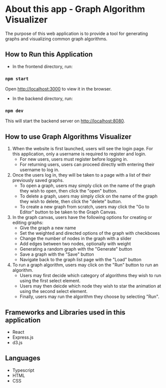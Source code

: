 # About this app - Graph Algorithm Visualizer

The purpose of this web application is to provide a tool for generating graphs and visualizing common graph algorithms. 

## How to Run this Application 
- In the frontend directory, run:

### `npm start`

Open [http://localhost:3000](http://localhost:3000) to view it in the browser.
- In the backend directory, run:

### `npm dev`

This will start the backend server on [http://localhost:8080](http://localhost:8080). 

## How to use Graph Algorithms Visualizer
1. When the website is first launched, users will see the login page. For this application, only a username is required to register and login. 
    - For new users, users must register before logging in. 
    - For returning users, users can proceed directly with entering their username to log in. 
2. Once the users log in, they will be taken to a page with a list of their previously saved graphs. 
    - To open a graph, users may simply click on the name of the graph they wish to open, then click the "open" button. 
    - To delete a graph, users may simply click on the name of the graph they wish to delete, then click the "delete" button. 
    - To create a new graph from scratch, users may click the "Go to Editor" button to be taken to the Graph Canvas. 
3. In the graph canvas, users have the following options for creating or editing graphs: 
    - Give the graph a new name
    - Set the weighted and directed options of the graph with checkboxes 
    - Change the number of nodes in the graph with a slider
    - Add edges between two nodes, optionally with weight 
    - Generating a random graph with the "Generate" button
    - Save a graph with the "Save" button
    - Navigate back to the graph list page with the "Load" button
4. To run a graph algorithm, users may click on the "Run" button to run an algorithm. 
    - Users may first decide which category of algorithms they wish to run using the first select element. 
    - Users may then deicde which node they wish to star the animation at using the second select element. 
    - Finally, users may run the algorithm they choose by selecting "Run". 

## Frameworks and Libraries used in this application 
- React 
- Express.js
- d3.js

## Languages
- Typescript 
- HTML 
- CSS 

<!-- # Getting Started with Create React App

This project was bootstrapped with [Create React App](https://github.com/facebook/create-react-app).

## Available Scripts

In the project directory, you can run:

### `npm start`

Runs the app in the development mode.\
Open [http://localhost:3000](http://localhost:3000) to view it in the browser.

The page will reload if you make edits.\
You will also see any lint errors in the console.

### `npm test`

Launches the test runner in the interactive watch mode.\
See the section about [running tests](https://facebook.github.io/create-react-app/docs/running-tests) for more information.

### `npm run build`

Builds the app for production to the `build` folder.\
It correctly bundles React in production mode and optimizes the build for the best performance.

The build is minified and the filenames include the hashes.\
Your app is ready to be deployed!

See the section about [deployment](https://facebook.github.io/create-react-app/docs/deployment) for more information.

### `npm run eject`

**Note: this is a one-way operation. Once you `eject`, you can’t go back!**

If you aren’t satisfied with the build tool and configuration choices, you can `eject` at any time. This command will remove the single build dependency from your project.

Instead, it will copy all the configuration files and the transitive dependencies (webpack, Babel, ESLint, etc) right into your project so you have full control over them. All of the commands except `eject` will still work, but they will point to the copied scripts so you can tweak them. At this point you’re on your own.

You don’t have to ever use `eject`. The curated feature set is suitable for small and middle deployments, and you shouldn’t feel obligated to use this feature. However we understand that this tool wouldn’t be useful if you couldn’t customize it when you are ready for it.

## Learn More

You can learn more in the [Create React App documentation](https://facebook.github.io/create-react-app/docs/getting-started).

To learn React, check out the [React documentation](https://reactjs.org/). -->
